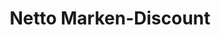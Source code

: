 ---
title: "Netto Marken-Discount"
url: /hannover/netto-marken-discount-am-fuhrenkampe/
shop: Supermarkt
---